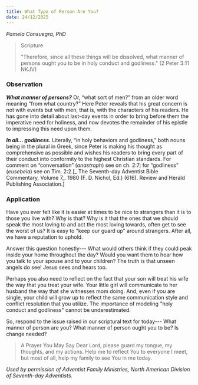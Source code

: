 ```yaml
---
title: What Type of Person Are You?
date: 24/12/2025
---
```


_Pamela Consuegra, PhD_

> <p>Scripture</p>
> "Therefore, since all these things will be dissolved, what manner of persons ought you to be in holy conduct and godliness." (2 Peter 3:11 NKJV)

### Observation

**_What manner of persons?_** Or, “what sort of men?” from an older word meaning “from what country?” Here Peter reveals that his great concern is not with events but with men, that is, with the characters of his readers. He has gone into detail about last-day events in order to bring before them the imperative need for holiness, and now devotes the remainder of his epistle to impressing this need upon them.

**_In all… godliness._** Literally, “in holy behaviors and godliness,” both nouns being in the plural in Greek, since Peter is making his thought as comprehensive as possible and wishes his readers to bring every part of their conduct into conformity to the highest Christian standards. For comment on “conversation” (_anastroph_) see on ch. 2:7; for “godliness” (_eusebeia_) see on Tim. 2:2.[_ The Seventh-day Adventist Bible Commentary, Volume 7_. 1980 (F. D. Nichol, Ed.) (616). Review and Herald Publishing Association.]

### Application

Have you ever felt like it is easier at times to be nice to strangers than it is to those you live with? Why is that? Why is it that the ones that we should speak the most loving to and act the most loving towards, often get to see the worst of us? It is easy to "keep our guard up" around strangers. After all, we have a reputation to uphold.

Answer this question honestly--- What would others think if they could peak inside your home throughout the day? Would you want them to hear how you talk to your spouse and to your children? The truth is that unseen angels do see! Jesus sees and hears too.

Perhaps you also need to reflect on the fact that your son will treat his wife the way that you treat your wife. Your little girl will communicate to her husband the way that she witnesses mom doing. And, even if you are single, your child will grow up to reflect the same communication style and conflict resolution that you utilize. The importance of modeling "holy conduct and godliness" cannot be underestimated.

So, respond to the issue raised in our scriptural text for today--- What manner of person are you? What manner of person ought you to be? Is change needed?

> <callout>A Prayer You May Say</callout>
> Dear Lord, please guard my tongue, my thoughts, and my actions. Help me to reflect You to everyone I meet, but most of all, help my family to see You in me today.

_Used by permission of Adventist Family Ministries, North American Division of Seventh-day Adventists._